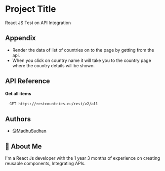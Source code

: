 # Project Title

React JS Test on API Integration

## Appendix

- Render the data of list of countries on to the page by getting from the api.
- When you click on country name it will take you to the country page where the country details will be shown.

## API Reference

#### Get all items

```http
  GET https://restcountries.eu/rest/v2/all
```

## Authors

- [@MadhuSudhan](https://github.com/pmadhureddy)

## 🚀 About Me

I'm a React Js developer with the 1 year 3 months of experience on creating reusable components, Integrating APIs.
